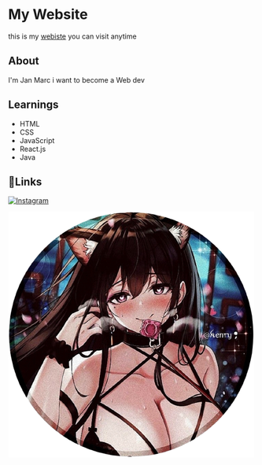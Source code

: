 # My Website
this is my [webiste](https://zaxe17.github.io/hello/) you can visit anytime

## About
I'm Jan Marc i want to become a Web dev

## Learnings
- HTML
- CSS
- JavaScript
- React.js
- Java

## 🔗Links
[![Instagram](https://img.shields.io/badge/Follow%20on%20Instagram-%23E4405F.svg?style=for-the-badge&logo=instagram&logoColor=white)](https://www.instagram.com/soberanojacolbia/)

![logo](iconanime.png)
